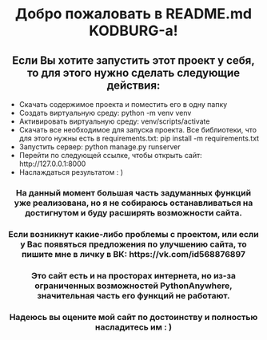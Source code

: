 <h1 align="center">Добро пожаловать в README.md KODBURG-а!</h1>
<h2 align="center">Если Вы хотите запустить этот проект у себя, то для этого нужно сделать следующие действия:</h2>

<ul>
<li>Скачать содержимое проекта и поместить его в одну папку</li>
<li>Создать виртуальную среду: python -m venv venv</li>
<li>Активировать виртуальную среду: venv/scripts/activate</li>
<li>Скачать все необходимое для запуска проекта. Все библиотеки, что для этого нужны есть в requirements.txt: pip install -m requirements.txt</li>
<li>Запустить сервер: python manage.py runserver</li>
<li>Перейти по следующей ссылке, чтобы открыть сайт: http://127.0.0.1:8000</li>
<li>Наслаждаться результатом : )</li>
</ul>

<h3 align="center">На данный момент большая часть задуманных функций уже реализована, но я не собираюсь останавливаться на достигнутом и буду расширять возможности сайта.</h3>

<h3 align="center">Если возникнут какие-либо проблемы с проектом, или если у Вас появяться предложения по улучшению сайта, то пишите мне в личку в ВК: https://vk.com/id568876897</h3>
<h3 align="center">Это сайт есть и на просторах интернета, но из-за ограниченных возможностей PythonAnywhere, значительная часть его функций не работают.</h3>
<h3 align="center">Надеюсь вы оцените мой сайт по достоинству и полностью насладитесь им : )</h3>


